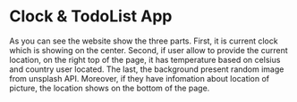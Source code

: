 # Clock & TodoList App
As you can see the website show the three parts.
First, it is current clock which is showing on the center.
Second, if user allow to provide the current location, on the right top of the page, it has temperature based on celsius and country user located.
The last, the background present random image from unsplash API. Moreover, if they have infomation about location of picture, the location shows on the bottom of the page.
